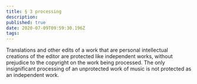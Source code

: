 ```yaml
---
title: § 3 processing
description: 
published: true
date: 2020-07-09T09:59:30.196Z
tags: 
---
```


Translations and other edits of a work that are personal intellectual creations of the editor are protected like independent works, without prejudice to the copyright on the work being processed. The only insignificant processing of an unprotected work of music is not protected as an independent work.
